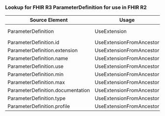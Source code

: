 ### Lookup for FHIR R3 ParameterDefinition for use in FHIR R2

| Source Element | Usage | Target |
| -------------- | ----- | ------ |
| ParameterDefinition | UseExtension | http://hl7.org/fhir/3.0/StructureDefinition/extension-ParameterDefinition |
| ParameterDefinition.id | UseExtensionFromAncestor | - |
| ParameterDefinition.extension | UseExtensionFromAncestor | - |
| ParameterDefinition.name | UseExtensionFromAncestor | - |
| ParameterDefinition.use | UseExtensionFromAncestor | - |
| ParameterDefinition.min | UseExtensionFromAncestor | - |
| ParameterDefinition.max | UseExtensionFromAncestor | - |
| ParameterDefinition.documentation | UseExtensionFromAncestor | - |
| ParameterDefinition.type | UseExtensionFromAncestor | - |
| ParameterDefinition.profile | UseExtensionFromAncestor | - |
